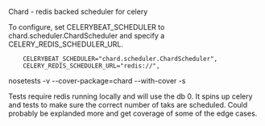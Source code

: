 Chard - redis backed scheduler for celery

To configure, set CELERYBEAT_SCHEDULER to chard.scheduler.ChardScheduler and specify a CELERY_REDIS_SCHEDULER_URL.
```
    CELERYBEAT_SCHEDULER="chard.scheduler.ChardScheduler",
    CELERY_REDIS_SCHEDULER_URL="redis://",
```

nosetests -v --cover-package=chard --with-cover -s

Tests require redis running locally and will use the db 0. It spins up celery and tests to make sure the correct number of taks are scheduled.  Could probably be explanded more and get coverage of some of the edge cases.

